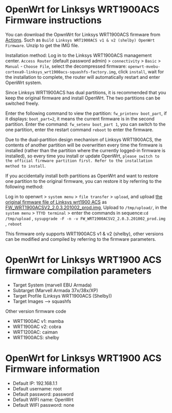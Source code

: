 # OpenWrt for Linksys WRT1900ACS Firmware instructions


You can download the OpwnWrt for Linksys WRT1900ACS firmware from [Actions](https://github.com/ophub/op/actions). Such as `Build Linksys WRT1900ACS v1 & v2 (shelby) OpenWrt Firmware`. Unzip to get the IMG file.

Installation method: Log in to the Linksys WRT1900ACS management center. `Access Router` (default password admin) > `connectivity` > `Basic` > `Manual` - `Choose File`, select the decompressed firmware: `openwrt-mvebu-cortexa9-linksys_wrt1900acs-squashfs-factory.img`, click `install`, wait for the installation to complete, the router will automatically restart and enter OpenWrt system.

Since Linksys WRT1900ACS has dual partitions, it is recommended that you keep the original firmware and install OpenWrt. The two partitions can be switched freely.

Enter the following command to view the partition: `fw_printenv boot_part`, if it displays: `boot_part=2`, it means the current firmware is in the second partition. Enter the command: `fw_setenv boot_part 1`, you can switch to the one partition, enter the restart command `reboot` to enter the firmware.

Due to the dual-partition design mechanism of Linksys WRT1900ACS, the contents of another partition will be overwritten every time the firmware is installed (rather than the partition where the currently logged-in firmware is installed), so every time you install or update OpenWrt, `please switch to the official firmware partition first. Refer to the installation method to install`.

If you accidentally install both partitions as OpenWrt and want to restore one partition to the original firmware, you can restore it by referring to the following method:

Log in to openwrt > `system menu` > `file transfer` > `upload`, and upload [the original firmware file of Linksys wrt1900 ACS](https://www.linksys.com/us/support-article?articleNum=165487) as [FW_WRT1900ACSV2_2.0.3.201002_prod.img](https://downloads.linksys.com/support/assets/firmware/FW_WRT1900ACSV2_2.0.3.201002_prod.img), 
Upload to `/tmp/upload/`, in the `system menu` > `TTYD terminal` > enter the commands in sequence:`cd /tmp/upload` , `sysupgrade -F -n -v FW_WRT1900ACSV2_2.0.3.201002_prod.img` , `reboot`



This firmware only supports WRT1900ACS v1 & v2 (shelby), other versions can be modified and compiled by referring to the firmware parameters.


# OpenWrt for Linksys WRT1900 ACS firmware compilation parameters
- Target System (marvell EBU Armada)
- Subtarget (Marvell Armada 37x/38x/XP)
- Target Profile (Linksys WRT1900ACS (Shelby))
- Target Images --> squashfs



Other version firmware code
- WRT1900AC v1: mamba
- WRT1900AC v2: cobra
- WRT1200AC: caiman
- WRT1900ACS: shelby



# OpenWrt for Linksys WRT1900 ACS Firmware information
- Default IP: 192.168.1.1
- Default username: root
- Default password: password
- Default WIFI name: OpenWrt
- Default WIFI password: none
